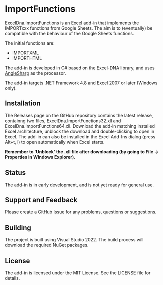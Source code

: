 # ImportFunctions

ExcelDna.ImportFunctions is an Excel add-in that implements the IMPORTxxx functions from Google Sheets.
The aim is to (eventually) be compatible with the behaviour of the Google Sheets functions.

The initial functions are:
* IMPORTXML
* IMPORTHTML

The add-in is developed in C# based on the Excel-DNA library, and uses [AngleSharp](https://github.com/AngleSharp/AngleSharp) as the processor.

The add-in targets .NET Framework 4.8 and Excel 2007 or later (Windows only).

## Installation

The Releases page on the GitHub repository contains the latest release, containng two files, ExcelDna.ImportFunctions32.xll and ExcelDna.ImportFunctions64.xll. Download the add-in matching installed Excel architecture, unblock the download and double-clicking to open in Excel. The add-in can also be installed in the Excel Add-Ins dialog (press Alt+t, i) to open automatically when Excel starts.

**Remember to 'Unblock' the .xll file after downloading (by going to File -> Properties in Windows Explorer).**

## Status

The add-in is in early development, and is not yet ready for general use.

## Support and Feedback

Please create a GitHub Issue for any problems, questions or suggestions.

## Building

The project is built using Visual Studio 2022. The build process will download the required NuGet packages.

## License

The add-in is licensed under the MIT License. See the LICENSE file for details.

 





